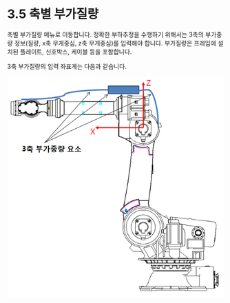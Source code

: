 ﻿# 3.5 축별 부가질량

축별 부가질량 메뉴로 이동합니다. 정확한 부하추정을 수행하기 위해서는 3축의 부가중량 정보(질량, x축 무게중심, z축 무게중심)를 입력해야 합니다. 부가질량은 프레임에 설치된 플레이트, 신호박스, 케이블 등을 포함합니다.

3축 부가질량의 입력 좌표계는 다음과 같습니다.

![그림 6 3축 부가중량 요소 및 좌표계](<../_assets/image_9.png>)
